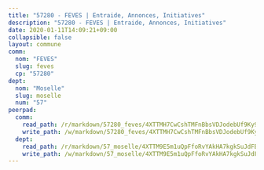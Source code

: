 ```yaml
---
title: "57280 - FEVES | Entraide, Annonces, Initiatives"
description: "57280 - FEVES | Entraide, Annonces, Initiatives"
date: 2020-01-11T14:09:21+09:00
collapsible: false
layout: commune
comm:
  nom: "FEVES"
  slug: feves
  cp: "57280"
dept:
  nom: "Moselle"
  slug: moselle
  num: "57"
peerpad:
  comm:
    read_path: /r/markdown/57280_feves/4XTTMH7CwCshTMFnBbsVDJodebUf9Ky9aW1TMoE8pF1ZwUub3
    write_path: /w/markdown/57280_feves/4XTTMH7CwCshTMFnBbsVDJodebUf9Ky9aW1TMoE8pF1ZwUub3-K3TgU5hSQhJHiPRHQhYTJy4xAUpcZGNa34zSZM8VXDGhkYnU5zMXxjnua6fPxA86UkvEvRQtKRTKrCkEHPuF75PfzS8HDjA1WW7hGQ4giYcwfozbHo1ZKgh8qDqDnnsCd2Pxpx5s
  dept:
    read_path: /r/markdown/57_moselle/4XTTM9E5m1uQpFfoRvYAkHA7kgkSuJdFBSCmoLnZ6YvxmqAKj
    write_path: /w/markdown/57_moselle/4XTTM9E5m1uQpFfoRvYAkHA7kgkSuJdFBSCmoLnZ6YvxmqAKj-K3TgTxpsRhjGfb3pJqDaX4rYTLkyLoK3BLA4awBfhTSCoyNhResrhhmfsEF8aKnccedt5XoBzWeRYfKxQxNKv71ETcpGharLRE7rdgTKY3uSaW3Du2dz8v23YEY268mfYmweTFnR
---
```


